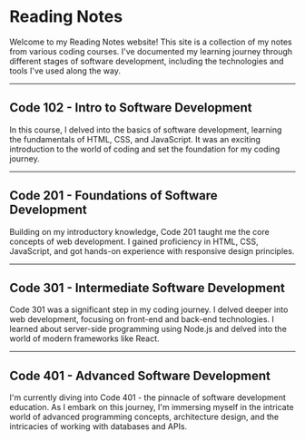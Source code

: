 # Reading Notes

Welcome to my Reading Notes website! This site is a collection of my notes from various coding courses. I've documented my learning journey through different stages of software development, including the technologies and tools I've used along the way.

---

## Code 102 - Intro to Software Development

In this course, I delved into the basics of software development, learning the fundamentals of HTML, CSS, and JavaScript. It was an exciting introduction to the world of coding and set the foundation for my coding journey.

---

## Code 201 - Foundations of Software Development

Building on my introductory knowledge, Code 201 taught me the core concepts of web development. I gained proficiency in HTML, CSS, JavaScript, and got hands-on experience with responsive design principles.

---

## Code 301 - Intermediate Software Development

Code 301 was a significant step in my coding journey. I delved deeper into web development, focusing on front-end and back-end technologies. I learned about server-side programming using Node.js and delved into the world of modern frameworks like React.

---

## Code 401 - Advanced Software Development

I'm currently diving into Code 401 - the pinnacle of software development education. As I embark on this journey, I'm immersing myself in the intricate world of advanced programming concepts, architecture design, and the intricacies of working with databases and APIs.

